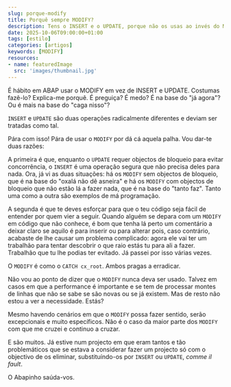 ```yaml
---
slug: porque-modify
title: Porquê sempre MODIFY?
description: Tens o INSERT e o UPDATE, porque não os usas ao invés do MODIFY?
date: 2025-10-06T09:00:00+01:00
tags: [estilo]
categories: [artigos]
keywords: [MODIFY]
resources:
- name: featuredImage
  src: 'images/thumbnail.jpg'
---
```


É hábito em ABAP usar o MODIFY em vez de INSERT e UPDATE. Costumas fazê-lo? Explica-me porquê. É preguiça? É medo? É na base do "já agora"? Ou é mais na base do "caga nisso"?

<!--more-->

`INSERT` e `UPDATE` são duas operações radicalmente diferentes e deviam ser tratadas como tal.

Pára com isso! Pára de usar o `MODIFY` por dá cá aquela palha. Vou dar-te duas razões:

A primeira é que, enquanto o `UPDATE` requer objectos de bloqueio para evitar concorrência, o `INSERT` é uma operação segura que não precisa deles para nada. Ora, já vi as duas situações: há os `MODIFY` sem objectos de bloqueio, que é na base do "oxalá não dê asneira" e há os `MODIFY` com objectos de bloqueio que não estão lá a fazer nada, que é na base do "tanto faz". Tanto uma como a outra são exemplos de má programação.

A segunda é que te deves esforçar para que o teu código seja fácil de entender por quem vier a seguir. Quando alguém se depara com um `MODIFY` em código que não conhece, é bom que tenha lá perto um comentário a deixar claro se aquilo é para inserir ou para alterar pois, caso contrário, acabaste de lhe causar um problema complicado: agora ele vai ter um trabalhão para tentar descobrir o que raio estás tu para ali a fazer. Trabalhão que tu lhe podias ter evitado. Já passei por isso várias vezes.

O `MODIFY` é como o `CATCH cx_root`. Ambos pragas a erradicar.

Não vou ao ponto de dizer que o `MODIFY` nunca deva ser usado. Talvez em casos em que a performance é importante e se tem de processar montes de linhas que não se sabe se são novas ou se já existem. Mas de resto não estou a ver a necessidade. Estás?

Mesmo havendo cenários em que o `MODIFY` possa fazer sentido, serão excepcionais e muito específicos. Não é o caso da maior parte dos `MODIFY` com que me cruzei e continuo a cruzar.

E são muitos. Já estive num projecto em que eram tantos e tão problemáticos que se estava a considerar fazer um projecto só com o objectivo de os eliminar, substituíndo-os por `INSERT` ou `UPDATE`, _comme il fault_.

O Abapinho saúda-vos.
